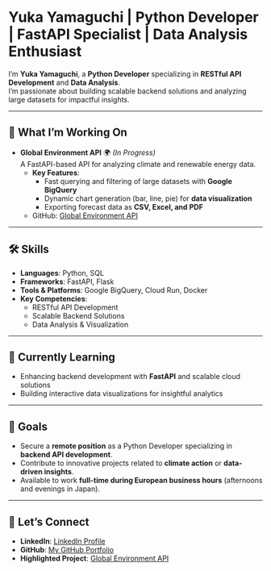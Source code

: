 # Yuka Yamaguchi | Python Developer | FastAPI Specialist | Data Analysis Enthusiast

I’m **Yuka Yamaguchi**, a **Python Developer** specializing in **RESTful API Development** and **Data Analysis**.  
I’m passionate about building scalable backend solutions and analyzing large datasets for impactful insights.

---

## 🚀 **What I’m Working On**

- **Global Environment API** 🌍 *(In Progress)*  
   A FastAPI-based API for analyzing climate and renewable energy data.  
   - **Key Features**:
       - Fast querying and filtering of large datasets with **Google BigQuery**  
       - Dynamic chart generation (bar, line, pie) for **data visualization**  
       - Exporting forecast data as **CSV, Excel, and PDF**  
   - GitHub: [Global Environment API](https://github.com/JourneySculptor/global_environment_api)  

---

## 🛠 **Skills**

- **Languages**: Python, SQL  
- **Frameworks**: FastAPI, Flask  
- **Tools & Platforms**: Google BigQuery, Cloud Run, Docker  
- **Key Competencies**:  
   - RESTful API Development  
   - Scalable Backend Solutions  
   - Data Analysis & Visualization  

---

## 🌱 **Currently Learning**

- Enhancing backend development with **FastAPI** and scalable cloud solutions  
- Building interactive data visualizations for insightful analytics  

---

## 🎯 **Goals**

- Secure a **remote position** as a Python Developer specializing in **backend API development**.  
- Contribute to innovative projects related to **climate action** or **data-driven insights**.  
- Available to work **full-time during European business hours** (afternoons and evenings in Japan).  

---

## 🔗 **Let’s Connect**

- **LinkedIn**: [LinkedIn Profile](https://www.linkedin.com/in/yuka-yamaguchi-214290342)  
- **GitHub**: [My GitHub Portfolio](https://github.com/JourneySculptor)  
- **Highlighted Project**: [Global Environment API](https://github.com/JourneySculptor/global_environment_api)  
